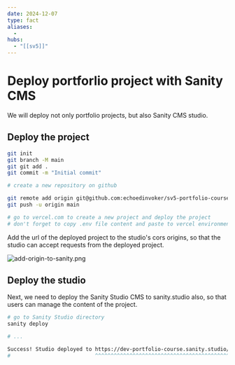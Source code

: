 ```yaml
---
date: 2024-12-07
type: fact
aliases:
  -
hubs:
  - "[[sv5]]"
---
```


# Deploy portforlio project with Sanity CMS

We will deploy not only portfolio projects, but also Sanity CMS studio.

## Deploy the project

```bash
git init
git branch -M main
git git add .
git commit -m "Initial commit"

# create a new repository on github

git remote add origin git@github.com:echoedinvoker/sv5-portfolio-course.git
git push -u origin main

# go to vercel.com to create a new project and deploy the project
# don't forget to copy .env file content and paste to vercel environment variables

```

Add the url of the deployed project to the studio's cors origins, so that the studio can accept requests from the deployed project.

![add-origin-to-sanity.png](../assets/imgs/add-origin-to-sanity.png)

## Deploy the studio

Next, we need to deploy the Sanity Studio CMS to sanity.studio also, so that users can manage the content of the project.

```bash
# go to Sanity Studio directory
sanity deploy

# ...

Success! Studio deployed to https://dev-portfolio-course.sanity.studio/
#                           ^^^^^^^^^^^^^^^^^^^^^^^^^^^^^^^^^^^^^^^^^^^ this is the url of the deployed studio

```








